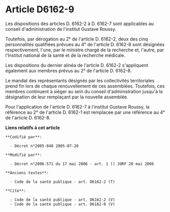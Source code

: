 # Article D6162-9

Les dispositions des articles D. 6162-2 à D. 6162-7 sont applicables au conseil d'administration de l'institut Gustave
Roussy. 

Toutefois, par dérogation au 2° de l'article D. 6162-2, deux des cinq personnalités qualifiées prévues au 4° de l'article D.
6162-8 sont désignées respectivement, l'une, par le ministre chargé de la recherche et, l'autre, par l'Institut national de
la santé et de la recherche médicale. 

Les dispositions du dernier alinéa de l'article D. 6162-2 s'appliquent également aux membres prévus au 2° de l'article D.
6162-8. 

Le mandat des représentants désignés par les collectivités territoriales prend fin lors de chaque renouvellement de ces
assemblées. Toutefois, ces membres continuent à siéger au sein du conseil d'administration jusqu'à la désignation de leur
remplaçant par la nouvelle assemblée. 

Pour l'application de l'article D. 6162-7 à l'institut Gustave Roussy, la référence au 2° de l'article D. 6162-1 est
remplacée par une référence au 4° de l'article D. 6162-8.

**Liens relatifs à cet article**

	**Codifié par**:

	  - Décret n°2005-840 2005-07-20

	**Modifié par**:

	  - Décret n°2006-571 du 17 mai 2006 - art. 1 () JORF 20 mai 2006

	**Anciens textes**:

	  - Code de la santé publique - art. D6162-2 (T)

	**Cite**:

	  - Code de la santé publique - art. D6162-2 (V)
	  - Code de la santé publique - art. D6162-8 (V)
